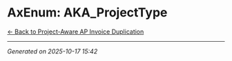 # AxEnum: AKA_ProjectType

[← Back to Project-Aware AP Invoice Duplication](../README.md)

---

*Generated on 2025-10-17 15:42*
